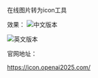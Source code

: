 在线图片转为icon工具

效果：
![中文版本](https://github.com/user-attachments/assets/1efe0e12-199e-4880-8ce9-7d6adbff066e)

![英文版本](https://github.com/user-attachments/assets/ed4ac160-3828-4768-90ff-ab331a94e27a)


官网地址：

https://icon.openai2025.com/
